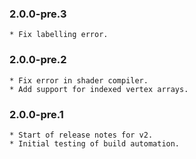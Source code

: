### 2.0.0-pre.3
    * Fix labelling error.
### 2.0.0-pre.2
    * Fix error in shader compiler.
    * Add support for indexed vertex arrays.


### 2.0.0-pre.1
    * Start of release notes for v2.
    * Initial testing of build automation.

